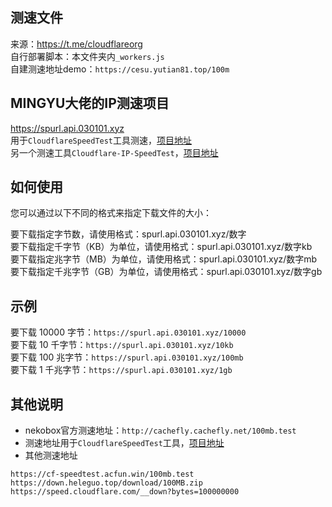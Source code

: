 ## 测速文件
来源：https://t.me/cloudflareorg  
自行部署脚本：本文件夹内`_workers.js`  
自建测速地址demo：`https://cesu.yutian81.top/100m`  

## MINGYU大佬的IP测速项目
https://spurl.api.030101.xyz   
用于`CloudflareSpeedTest`工具测速，[项目地址](https://github.com/XIU2/CloudflareSpeedTest)  
另一个测速工具`Cloudflare-IP-SpeedTest`，[项目地址](https://github.com/badafans/Cloudflare-IP-SpeedTest)  

## 如何使用
您可以通过以下不同的格式来指定下载文件的大小：  

要下载指定字节数，请使用格式：spurl.api.030101.xyz/数字  
要下载指定千字节（KB）为单位，请使用格式：spurl.api.030101.xyz/数字kb  
要下载指定兆字节（MB）为单位，请使用格式：spurl.api.030101.xyz/数字mb  
要下载指定千兆字节（GB）为单位，请使用格式：spurl.api.030101.xyz/数字gb  

## 示例  
要下载 10000 字节：`https://spurl.api.030101.xyz/10000`  
要下载 10 千字节：`https://spurl.api.030101.xyz/10kb`  
要下载 100 兆字节：`https://spurl.api.030101.xyz/100mb`  
要下载 1 千兆字节：`https://spurl.api.030101.xyz/1gb`  

## 其他说明
- nekobox官方测速地址：`http://cachefly.cachefly.net/100mb.test`
- 测速地址用于`CloudflareSpeedTest`工具，[项目地址](https://github.com/XIU2/CloudflareSpeedTest)
- 其他测速地址
 ```
 https://cf-speedtest.acfun.win/100mb.test
 https://down.heleguo.top/download/100MB.zip
 https://speed.cloudflare.com/__down?bytes=100000000
 ```
